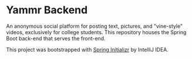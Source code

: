 # Yammr Backend

An anonymous social platform for posting text, pictures, and "vine-style" videos, exclusively for college students. This repository houses the Spring Boot back-end that serves the front-end. 

This project was bootstrapped with [Spring Initializr](start.spring.io) by IntelliJ IDEA.
